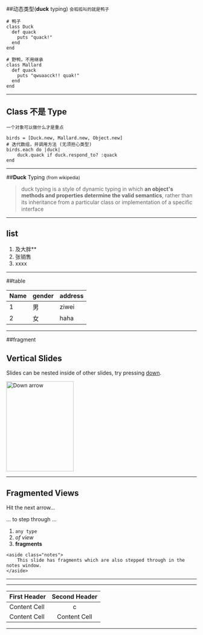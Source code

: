 ##动态类型(**duck** typing)
<small>会呱呱叫的就是鸭子</small>
```
# 鸭子
class Duck
  def quack
    puts "quack!"
  end
end

# 野鸭，不用继承
class Mallard
  def quack
    puts "qwuaacck!! quak!"
  end
end
```

---

## Class 不是 Type

<small>⼀个对象可以做什么才是重点</small>
```
birds = [Duck.new, Mallard.new, Object.new]
# 迭代数组，并调用方法 (无须担心类型)
birds.each do |duck|
    duck.quack if duck.respond_to? :quack
end
```

----

##**Duck** Typing
<small>(from wikipedia)</small>
>duck typing is a style of dynamic typing in 
>which **an object's methods and properties 
>determine the valid semantics**, rather than 
>its inheritance from a particular class or 
>implementation of a speciﬁc interface

---

## list

1. 及大胖**
2. 张销售
3. xxxx

---

##table

|Name|gender|address|
|---|---|---|
|1|男|ziwei|
|2|女|haha|

----
##fragment
<h2>Vertical Slides</h2>
<p>
    Slides can be nested inside of other slides,
    try pressing <a href="#" class="navigate-down">down</a>.
</p>
<a href="#" class="image navigate-down">
    <img width="178" height="238" src="https://s3.amazonaws.com/hakim-static/reveal-js/arrow.png" alt="Down arrow">
</a>

----

<section id="fragments">
    <h2>Fragmented Views</h2>
    <p>Hit the next arrow...</p>
    <p class="fragment">... to step through ...</p>
    <ol>
        <li class="fragment"><code>any type</code></li>
        <li class="fragment"><em>of view</em></li>
        <li class="fragment"><strong>fragments</strong></li>
    </ol>

    <aside class="notes">
        This slide has fragments which are also stepped through in the notes window.
    </aside>
</section>

---
---------------------
|First Header  | Second Header|
|-------------|:-------------:|
|Content Cell|c|
|Content Cell  | Content Cell|

---
